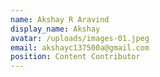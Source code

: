 ```yaml
---
name: Akshay R Aravind
display_name: Akshay
avatar: /uploads/images-01.jpeg
email: akshayc137500a@gmail.com
position: Content Contributor
---
```

